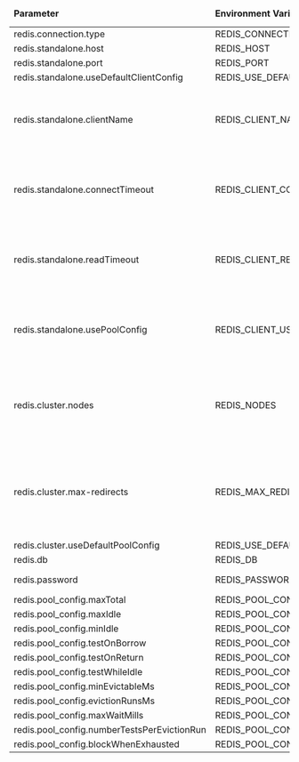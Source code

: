 <table>
  <thead>
      <tr>
          <td style="width: 25%"><b>Parameter</b></td><td style="width: 30%"><b>Environment Variable</b></td><td style="width: 15%"><b>Default Value</b></td><td style="width: 30%"><b>Description</b></td>
      </tr>
  </thead>
  <tbody>
      <tr>
          <td>redis.connection.type</td>
          <td>REDIS_CONNECTION_TYPE</td>
          <td>standalone</td>
          <td></td>
      </tr>
      <tr>
          <td>redis.standalone.host</td>
          <td>REDIS_HOST</td>
          <td>localhost</td>
          <td></td>
      </tr>
      <tr>
          <td>redis.standalone.port</td>
          <td>REDIS_PORT</td>
          <td>6379</td>
          <td></td>
      </tr>
      <tr>
          <td>redis.standalone.useDefaultClientConfig</td>
          <td>REDIS_USE_DEFAULT_CLIENT_CONFIG</td>
          <td>true</td>
          <td></td>
      </tr>
      <tr>
          <td>redis.standalone.clientName</td>
          <td>REDIS_CLIENT_NAME</td>
          <td>standalone</td>
          <td>this value may be used only if you used not default ClientConfig</td>
      </tr>
      <tr>
          <td>redis.standalone.connectTimeout</td>
          <td>REDIS_CLIENT_CONNECT_TIMEOUT</td>
          <td>30000</td>
          <td>this value may be used only if you used not default ClientConfig</td>
      </tr>
      <tr>
          <td>redis.standalone.readTimeout</td>
          <td>REDIS_CLIENT_READ_TIMEOUT</td>
          <td>60000</td>
          <td>this value may be used only if you used not default ClientConfig</td>
      </tr>
      <tr>
          <td>redis.standalone.usePoolConfig</td>
          <td>REDIS_CLIENT_USE_POOL_CONFIG</td>
          <td>false</td>
          <td>this value may be used only if you used not default ClientConfig</td>
      </tr>
      <tr>
          <td>redis.cluster.nodes</td>
          <td>REDIS_NODES</td>
          <td></td>
          <td>Comma-separated list of "host:port" pairs to bootstrap from.</td>
      </tr>
      <tr>
          <td>redis.cluster.max-redirects</td>
          <td>REDIS_MAX_REDIRECTS</td>
          <td>12</td>
          <td>Maximum number of redirects to follow when executing commands across the cluster.</td>
      </tr>
      <tr>
          <td>redis.cluster.useDefaultPoolConfig</td>
          <td>REDIS_USE_DEFAULT_POOL_CONFIG</td>
          <td>true</td>
          <td></td>
      </tr>
      <tr>
          <td>redis.db</td>
          <td>REDIS_DB</td>
          <td>0</td>
          <td>db index</td>
      </tr>
      <tr>
          <td>redis.password</td>
          <td>REDIS_PASSWORD</td>
          <td></td>
          <td>db password</td>
      </tr>
      <tr>
          <td>redis.pool_config.maxTotal</td>
          <td>REDIS_POOL_CONFIG_MAX_TOTAL</td>
          <td>128</td>
          <td></td>
      </tr>
      <tr>
          <td>redis.pool_config.maxIdle</td>
          <td>REDIS_POOL_CONFIG_MAX_IDLE</td>
          <td>128</td>
          <td></td>
      </tr>
      <tr>
          <td>redis.pool_config.minIdle</td>
          <td>REDIS_POOL_CONFIG_MIN_IDLE</td>
          <td>16</td>
          <td></td>
      </tr>
      <tr>
          <td>redis.pool_config.testOnBorrow</td>
          <td>REDIS_POOL_CONFIG_TEST_ON_BORROW</td>
          <td>true</td>
          <td></td>
      </tr>
      <tr>
          <td>redis.pool_config.testOnReturn</td>
          <td>REDIS_POOL_CONFIG_TEST_ON_RETURN</td>
          <td>true</td>
          <td></td>
      </tr>
      <tr>
          <td>redis.pool_config.testWhileIdle</td>
          <td>REDIS_POOL_CONFIG_TEST_WHILE_IDLE</td>
          <td>true</td>
          <td></td>
      </tr>
      <tr>
          <td>redis.pool_config.minEvictableMs</td>
          <td>REDIS_POOL_CONFIG_MIN_EVICTABLE_MS</td>
          <td>60000</td>
          <td></td>
      </tr>
      <tr>
          <td>redis.pool_config.evictionRunsMs</td>
          <td>REDIS_POOL_CONFIG_EVICTION_RUNS_MS</td>
          <td>30000</td>
          <td></td>
      </tr>
      <tr>
          <td>redis.pool_config.maxWaitMills</td>
          <td>REDIS_POOL_CONFIG_MAX_WAIT_MS</td>
          <td>60000</td>
          <td></td>
      </tr>
      <tr>
          <td>redis.pool_config.numberTestsPerEvictionRun</td>
          <td>REDIS_POOL_CONFIG_NUMBER_TESTS_PER_EVICTION_RUN</td>
          <td>3</td>
          <td></td>
      </tr>
      <tr>
          <td>redis.pool_config.blockWhenExhausted</td>
          <td>REDIS_POOL_CONFIG_BLOCK_WHEN_EXHAUSTED</td>
          <td>true</td>
          <td></td>
      </tr>
  </tbody>
</table>